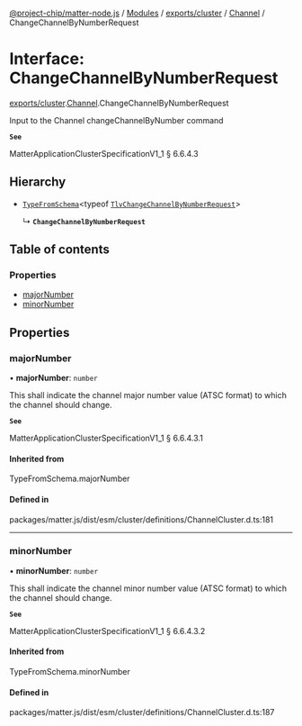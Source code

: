 [@project-chip/matter-node.js](../README.md) / [Modules](../modules.md) / [exports/cluster](../modules/exports_cluster.md) / [Channel](../modules/exports_cluster.Channel.md) / ChangeChannelByNumberRequest

# Interface: ChangeChannelByNumberRequest

[exports/cluster](../modules/exports_cluster.md).[Channel](../modules/exports_cluster.Channel.md).ChangeChannelByNumberRequest

Input to the Channel changeChannelByNumber command

**`See`**

MatterApplicationClusterSpecificationV1_1 § 6.6.4.3

## Hierarchy

- [`TypeFromSchema`](../modules/exports_tlv.md#typefromschema)\<typeof [`TlvChangeChannelByNumberRequest`](../modules/exports_cluster.Channel.md#tlvchangechannelbynumberrequest)\>

  ↳ **`ChangeChannelByNumberRequest`**

## Table of contents

### Properties

- [majorNumber](exports_cluster.Channel.ChangeChannelByNumberRequest.md#majornumber)
- [minorNumber](exports_cluster.Channel.ChangeChannelByNumberRequest.md#minornumber)

## Properties

### majorNumber

• **majorNumber**: `number`

This shall indicate the channel major number value (ATSC format) to which the channel should change.

**`See`**

MatterApplicationClusterSpecificationV1_1 § 6.6.4.3.1

#### Inherited from

TypeFromSchema.majorNumber

#### Defined in

packages/matter.js/dist/esm/cluster/definitions/ChannelCluster.d.ts:181

___

### minorNumber

• **minorNumber**: `number`

This shall indicate the channel minor number value (ATSC format) to which the channel should change.

**`See`**

MatterApplicationClusterSpecificationV1_1 § 6.6.4.3.2

#### Inherited from

TypeFromSchema.minorNumber

#### Defined in

packages/matter.js/dist/esm/cluster/definitions/ChannelCluster.d.ts:187

